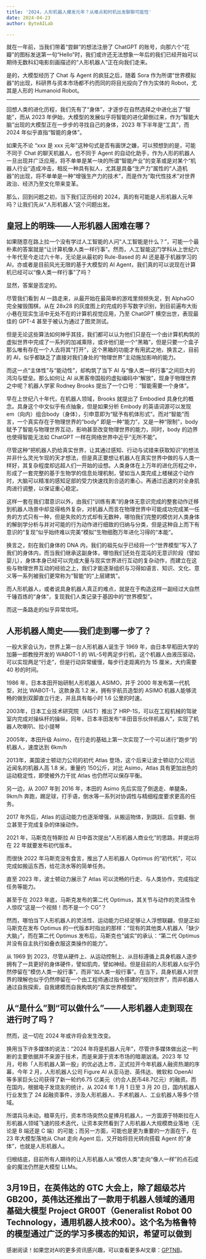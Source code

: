 ```yaml
---
title: '2024，人形机器人爆发元年？从难点和时机出发聊聊可能性'
date: 2024-04-23
author: ByteAILab

---
```


就在一年前，当我们带着“尝鲜”的想法注册了 ChatGPT 的账号，向那六个“花瓣”的图标发送第一句“Hello”时，我们或许还无法想象一年后的我们已经开始可以期待无数科幻电影刻画描述的“人形机器人”正在向我们走来。

是的，大模型经历了 Chat 与 Agent 的疯狂之后，随着 Sora 作为所谓“世界模拟器”的出现，科研界与资本市场都不约而同的将目光投向了作为实体的 Robot，尤其是人形的 Humanoid Robot。

---


回想人类的进化历程，我们先有了“身体”，才逐步在自然选择之中进化出了“智能”，而从 2023 年伊始，大模型的发展似乎将智能的进化颠倒过来，作为“智能大脑”出现的大模型正在一步步的寻找自己的身体，2023 年下半年是“工具”，而 2024 年似乎直指“智能的身体”。

如果先不论 “xxx 是 xxx 元年”这种句式是否有画饼之嫌，可以预想到的是，可能不同于 Chat 的聊天机器人，也不同于 Agent 的自动化助手，作为人形的机器人一旦出现并广泛应用，将不单单是某一块的所谓“智能产业”的变革或是对某个“机器人行业”造成冲击，相反一种具有拟人，尤其是具备“生产力”属性的“人造机器”的出现，将不单单是一种“增强生产力的技术”，而是作为“取代性技术”对世界政治、经济乃至文化带来变革。

那么，回到问题之初，当下我们正历经的 2024，真的有可能是人形机器人元年吗？让我们先从“人形机器人”这个问题出发。

## 皇冠上的明珠——人形机器人困难在哪？

如果随意在路上拉一个没有学过人工智能的人问“人工智能是什么？”，可能一个最朴素的答案就是“让计算机像人类一样行事”。然而，人工智能这门学科从上世纪六十年代至今走过六十年，无论是从最初的 Rule-Based 的 AI 还是基于机器学习的 AI，亦或者是目前风光无限的基于大模型的 AI Agent，我们真的可以说现在计算机已经可以“像人类一样行事”了吗？

显然，答案是否定的。

尽管我们看到 AI 一路走来，从最开始在最简单的游戏里频频失足，到 AlphaGO 完全摧毁围棋，从在 28x28 的灰度图上的完成的手写数字识别，到目前遍布大街小巷在现实生活中无处不在的计算机视觉应用，乃至 ChatGPT 横空出世，表现最佳的 GPT-4 甚至于被认为通过了图灵测试。

但是无论这些算法如何神乎其技，我们都可以认为他们只是在一个由计算机构筑的虚拟世界中完成了一系列的加减乘除，或许他们是一个“黑箱”，但是只要一个盒子那么唯有存在一个人去将其“打开”，这个黑箱的功能才有用武之地，换言之，目前的 AI，似乎都缺乏了直接对我们身处的“物理世界”主动施加影响的能力。

而这一点“主体性”与“能动性”，却构筑了当下 AI 与“像人类一样行事”之间巨大的鸿沟与壁垒。那么如何让 AI 从黑客帝国般的虚拟编码中“解放”，现身于物理世界之中呢？机器人学家 Rodney Brooks 提出了一个口号：“智能需要一个身体”。

早在上世纪八十年代，在机器人领域，Brooks 就提出了 Embodied 具身化的概念。具身这个中文似乎有点抽象，但是如果分析 Embody 的英语词源可以发现 em（向内）组合body（身体），引申意即为“赋予有机体形式”。而对“智能”而言，一个真实存在于物理世界的“body” 即是一种“能力”，又是一种“限制”，body 赋予了智能与物理世界互动，影响甚至改变物理世界的能力，同时，body 的边界也使得智能无法如 ChatGPT 一样在网络世界中近乎“无所不能”。

尽管这种“把机器人扔给真实世界，让其通过感知、行动与试错来获取知识”的想法并非什么灵光乍现的天才想法，但是真正要想让机器人在真实世界中做的与人类一样好，其复杂程度却远超人们一开始的设想。人类身体在上万年的进化历程之中，形成了一套完整的基于生物学的信息处理机制，譬如当人类完成上楼梯这个动作时，大脑可以精准的感知足部的受力快速找到合适的重心，再通过迅速的对全身肌肉进行调整，以保证重心稳定。

这样一套在我们潜意识以外，由我们“训练有素”的身体无意识完成的整套动作迁移到机器人场景中却显得格外复杂，对机器人而言在物理世界中可能成功完成某一任务的方式只有一种，但是失败的方式却有无数种，哪怕我们完整的模仿对人类身体的解剖学分析与并对可能的行为动作进行细致的归纳与分类，但是这种自上而下有意识的“复现”似乎始终难以完美“模拟”生物细胞万年进化习得的“本能”。

换言之，刻在我们身体的 DNA 内，我们的祖先似乎已经将一个“世界模型”写入了我们的身体内，而当我们继承这副身体，哪怕我们还处在混沌的无意识阶段（譬如婴儿），身体本身已经可以完成大量与现实世界进行互动的复杂动作，而建立在这些与物理世界互动的经验之上，我们才能逐渐组织与习得如语言、知识、文化、意义等一系列被我们更常称为“智能”的“上层建筑”。

而人形机器人，或者说具身机器人真正的难点，就是在于构造这样一副经过大自然千锤百炼的“身体”，复现我们人类记录于基因中的“世界模型”。

而这一条路走的似乎异常坎坷。

## 人形机器人简史——我们走到哪一步了？

一般大家会认为，世界上第一台人形机器人诞生于 1969 年，由日本早稻田大学的加藤一郎教授开发的 WABOT-1 的 WL-5号两足步行机，这个机器人由液压驱动，可以实现两足“行走”，但是行动异常缓慢，每步行走距离约为 15 厘米，大约需要 40 秒的时间。

1986 年，日本本田开始研制人形机器人 ASIMO，并于 2000 年发布第一代机型，对比 WABOT-1，这款身高 1.2 米，拥有宇航员造型的 ASIMO 机器人能够流畅的做到双脚直立行走，并且具有每小时 1.6 公里的时速。

2003年，日本工业技术研究院（AIST）推出了 HRP-1S，可以在工程机械的驾驶室内完成对操纵杆的操纵，同年，日本丰田发布“丰田音乐伙伴机器人”，实现了机器人吹喇叭、拉小提琴

2005年，本田升级 Asimo，在行走的基础上第一次实现了一个可以进行“跑步”的机器人，速度达到 6km/h

2013年，美国波士顿动力公司的初代 Atlas 登场，这个后来让波士顿动力公司远近闻名的机器人高 1.8 米，重量约 150公斤，对比 Asimo，Atlas 具有更加出色的运动稳定性，即使被外力干扰 Atlas 也仍然可以保存平衡。

另一边，从 2007 年到 2016 年，本田的 Asimo 先后实现了倒退走、单腿条，9km/h 奔跑，踢足球，打手语，倒水等一系列对协调性与精细程度要求更高的任务。

2017 年外后，Atlas 的运动能力也逐渐增强，从搬运物体，到跳跃、后空翻、倒立甚至于完成复杂的体操动作。

2021 年，马斯克在特斯拉 AI 日中首次提出“人形机器人商业化”的思路，并提出将在 22 年就要发布初代版本。

而很快 2022 年马斯克没有食言，推出了人形机器人 Optimus 的“初代机”，可以完成如搬运东西，给花浇水等的简单任务。

直至 2023 年，波士顿动力展示了 Atlas 可以流畅的行走、与人类协作，完成指定任务等能力。

甚至于在 2023 年底，马斯克发布的第二代 Optimus，其关节与动作的灵活性令人惊叹“这是一个视频！而不是一个 CG”？

然而，哪怕当下人形机器人的灵活性、运动能力已经足够让人浮想联翩，但是正如马斯克在发布 Optimus 的一代版本时指出的那样：“现有的其他类人机器人「缺少大脑」”，而在第二代 Optimus 发布后，马斯克也“诚实”的承认：“第二代 Optimus 并没有自主执行如叠衣服这类操作的能力”。

从 1969 到 2023，尽管从硬件上、从运动控制上、从目标遵循上具身机器人逐步拥有了一具更好的身体硬件，譬如肌肉，譬如神经。但是目前的人形机器人似乎仍然停留在“模仿人类一般行事”，而非“如人类一般行事”。在当下，具身机器人对世界的理解也似乎仍然停留在一个由工程师通过指令搭建的“规则世界”，而非机器人通过自我探索，自我建模而自我构筑的“真实世界模型”。

## 从“是什么”到“可以做什么”——人形机器人走到现在进行时了吗？

然而，这一切在 2024 年或许将会发生改变。

换用当下许多媒体的说法：“2024 年将是机器人元年”，尽管许多媒体做出这一判断的主要依据并不来源于技术，而是来源于资本市场的暗潮汹涌。2023 年 12 月，号称「人形机器人第一股」的优必选上市，正式拉开今年机器人融资热潮的序幕，今年 2 月，人形机器人公司 Figure AI 从亚马逊、英伟达、微软和 OpenAI 等多家巨头公司获得了新一轮约6.75 亿美元（约合人民币48.7亿元）的融资。而在国内，根据电子发烧友的统计，从 2024 年 1 月 1 日至 3 月 20 日，国内机器人行业发生了 24 起融资事件，涉及人形机器人、手术机器人、工业机器人等多个领域。

所谓兵马未动，粮草先行，资本市场突然众星捧月机器人，一方面源于特斯拉在人形机器人领域飞速的技术迭代，让资本突然看到了人形机器人大规模商业落地（无论是 B 端还是 C 端）的可能；而另一方面，可能也是更为重要的一方面在于，在 23 年大模型落地从 Chat 走向 Agent 后，又开始将目光转向搭载 Agent 的“身体”，也就是人形机器人。

归根结底，目前所有人期待的让人形机器人从“模仿人类”走向“像人一样”的点石成金的魔法仍然是大模型 LLMs。

3月19日，在英伟达的 GTC 大会上，除了超级芯片 GB200，英伟达还推出了一款用于机器人领域的通用基础大模型 Project GR00T（Generalist Robot 00 Technology，通用机器人技术00）。这个名为格鲁特的模型通过广泛的学习多模态的知识，希望可以做到
---
感谢阅读！如果您对AI的更多资讯感兴趣，可以查看更多AI文章：[GPTNB](https://gptnb.com)。